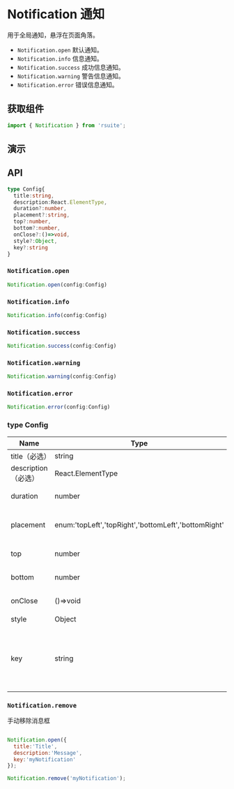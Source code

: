 # Notification 通知 [<i class="icon icon-edit2" ></i>](https://github.com/rsuite/rsuite.github.io/blob/master/src/components/notification/index.md)

用于全局通知，悬浮在页面角落。

- `Notification.open` 默认通知。
- `Notification.info` 信息通知。
- `Notification.success` 成功信息通知。
- `Notification.warning` 警告信息通知。
- `Notification.error` 错误信息通知。

## 获取组件

```js
import { Notification } from 'rsuite';
```

## 演示

<!--{demo}-->

## API


```typescript
type Config{
  title:string,
  description:React.ElementType,
  duration?:number,
  placement?:string,
  top?:number,
  bottom?:number,
  onClose?:()=>void,
  style?:Object,
  key?:string
}
```


### `Notification.open`

```js
Notification.open(config:Config)
```

### `Notification.info`

```js
Notification.info(config:Config)
```

### `Notification.success`

```js
Notification.success(config:Config)
```

### `Notification.warning`

```js
Notification.warning(config:Config)
```


### `Notification.error`

```js
Notification.error(config:Config)
```


### type Config
| Name            | Type                                                  | Default    | Description                |
|-----------------|-------------------------------------------------------|------------|----------------------------|
| title（必选）       | string                                                |            | 标题                         |
| description（必选） | React.ElementType                                     | 1.5        | 描述                         |
| duration        | number                                                | 4.5        | 消息框持续时间                    |
| placement       | enum:'topLeft','topRight','bottomLeft','bottomRight' | 'topRight' | 消息框的位置，共有四种位置              |
| top             | number                                                | 24         | 消息框距离顶部的距离                 |
| bottom          | number                                                | 24         | 消息框距离底部的距离                 |
| onClose         | ()=>void                                              |            | 关闭回调函数                     |
| style           | Object                                                |            | 自定义样式                      |
| key             | string                                                |            | 消息框唯一标识，如果要手动移除消息框，必须填写该字段 |


### `Notification.remove`

手动移除消息框

```js

Notification.open({
  title:'Title',
  description:'Message',
  key:'myNotification'
});

Notification.remove('myNotification');
```